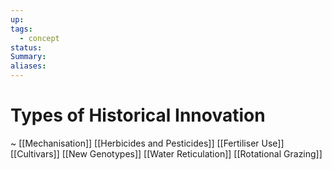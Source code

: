```yaml
---
up: 
tags:
  - concept
status: 
Summary:
aliases:
---
```

# Types of Historical Innovation
~
[[Mechanisation]]
[[Herbicides and Pesticides]]
[[Fertiliser Use]]
[[Cultivars]]
[[New Genotypes]]
[[Water Reticulation]]
[[Rotational Grazing]]
